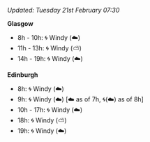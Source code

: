 *Updated: Tuesday 21st February 07:30*

**Glasgow**

* 8h - 10h: :cyclone: Windy (:cloud:)
* 11h - 13h: :cyclone: Windy (:partly_sunny:)
* 14h - 19h: :cyclone: Windy (:cloud:)

**Edinburgh**

* 8h: :cyclone: Windy (:cloud:)
* 9h: :cyclone: Windy (:cloud:) [:cloud: as of 7h, :cyclone:(:cloud:) as of 8h]
* 10h - 17h: :cyclone: Windy (:cloud:)
* 18h: :cyclone: Windy (:partly_sunny:)
* 19h: :cyclone: Windy (:cloud:)
